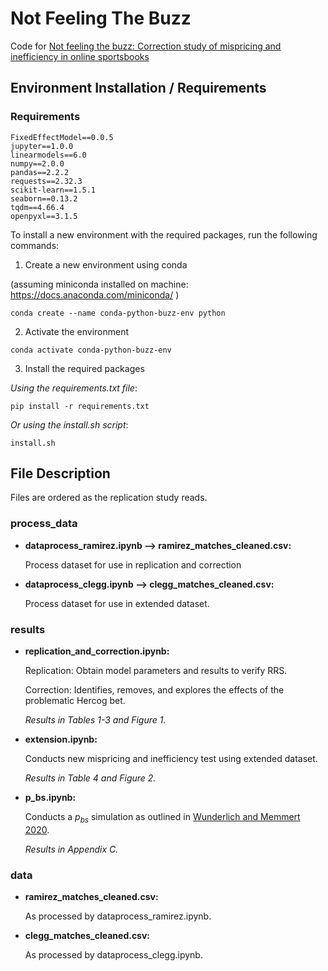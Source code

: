 # Not Feeling The Buzz

Code for [Not feeling the buzz: Correction study of mispricing and inefficiency in online sportsbooks](https://www.sciencedirect.com/science/article/pii/S0169207024000669)

## Environment Installation / Requirements
### Requirements
```
FixedEffectModel==0.0.5
jupyter==1.0.0
linearmodels==6.0
numpy==2.0.0
pandas==2.2.2
requests==2.32.3
scikit-learn==1.5.1
seaborn==0.13.2
tqdm==4.66.4
openpyxl==3.1.5
```
To install a new environment with the required packages, run the following commands:

1. Create a new environment using conda 

(assuming miniconda installed on machine: https://docs.anaconda.com/miniconda/ ) 
```
conda create --name conda-python-buzz-env python
```
2. Activate the environment
```
conda activate conda-python-buzz-env
```
3. Install the required packages
 
_Using the requirements.txt file_:
```
pip install -r requirements.txt
```
_Or using the install.sh script_:
```
install.sh
```

## File Description
Files are ordered as the replication study reads.

### process_data

- **dataprocess_ramirez.ipynb ⟶ ramirez_matches_cleaned.csv:**

   Process dataset for use in replication and correction

- **dataprocess_clegg.ipynb ⟶ clegg_matches_cleaned.csv:**

   Process dataset for use in extended dataset.

### results

- **replication_and_correction.ipynb:**

  Replication: Obtain model parameters and results to verify RRS.
  
  Correction: Identifies, removes, and explores the effects of the problematic Hercog bet.

  *Results in Tables 1-3 and Figure 1.*

- **extension.ipynb:**

    Conducts new mispricing and inefficiency test using extended dataset.

    *Results in Table 4 and Figure 2.*
    
- **p_bs.ipynb:**

   Conducts a $p_{bs}$ simulation as outlined in [Wunderlich and Memmert 2020](https://www.sciencedirect.com/science/article/pii/S016920701930233X?ref=pdf_download&fr=RR-2&rr=84b0d4ca5e9e71da).

   *Results in Appendix C.*

### data

- **ramirez_matches_cleaned.csv:**

   As processed by dataprocess_ramirez.ipynb.   

- **clegg_matches_cleaned.csv:**

   As processed by dataprocess_clegg.ipynb.




